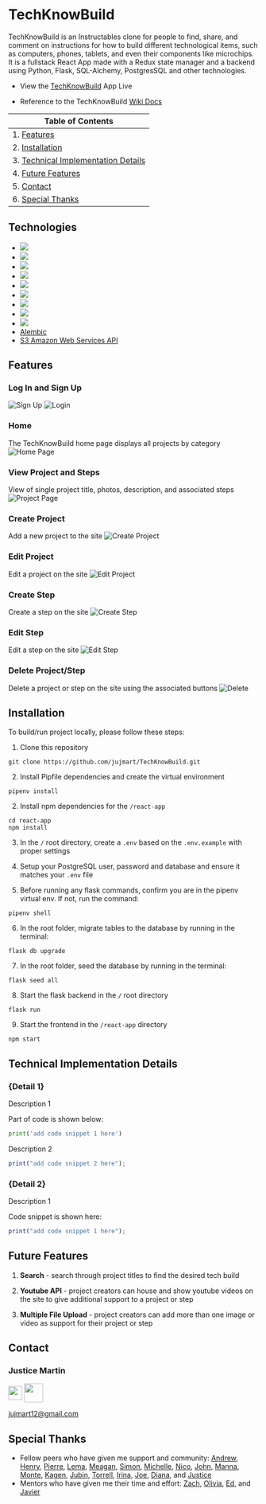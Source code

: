 # TechKnowBuild

TechKnowBuild is an Instructables clone for people to find, share, and comment on instructions for how to build different technological items, such as computers, phones, tablets, and even their components like microchips. It is a fullstack React App made with a Redux state manager and a backend using Python, Flask, SQL-Alchemy, PostgresSQL and other technologies.

-   View the <a href='https://techknowbuild.herokuapp.com/'>TechKnowBuild</a> App Live

-   Reference to the TechKnowBuild <a href='https://www.github.com/jujmart/TechKnowBuild/wiki'>Wiki Docs</a>

| Table of Contents                                                        |
| ------------------------------------------------------------------------ |
| 1. [Features](#features)                                                 |
| 2. [Installation](#installation)                                         |
| 3. [Technical Implementation Details](#technical-implementation-details) |
| 4. [Future Features](#future-features)                                   |
| 5. [Contact](#contact)                                                   |
| 6. [Special Thanks](#special-thanks)                                     |

## Technologies

-   <a href="https://developer.mozilla.org/en-US/docs/Web/JavaScript"><img src="https://img.shields.io/badge/-JavaScript-F7DF1E?logo=JavaScript&logoColor=333333" /></a>
-   <a href="https://www.postgresql.org/"><img src="https://img.shields.io/badge/-PostgreSQL-336791?logo=PostgreSQL&logoColor=white" /></a>
-   <a href="https://nodejs.org/"><img src="https://img.shields.io/badge/Node.js-43853D?style=flat&logo=node.js&logoColor=white"></a>
-   <a href="https://reactjs.org/"><img src="https://img.shields.io/badge/react-%2320232a.svg?style=flat&logo=react&logoColor=%2361DAFB"></a>
-   <a href="https://redux.js.org/"><img src="https://img.shields.io/badge/redux-%23593d88.svg?style=flat&logo=redux&logoColor=white"></a>
-   <a href="https://developer.mozilla.org/en-US/docs/Web/CSS"><img src="https://img.shields.io/badge/-CSS3-1572B6?logo=CSS3" /></a>
-   <a href="https://www.python.org/"><img src="https://img.shields.io/badge/Python-3776AB?style=flat&logo=python&logoColor=ffd343" /></a>
-   <a href="https://flask.palletsprojects.com/"><img src="https://img.shields.io/badge/Flask-000000?style=flat&logo=flask&logoColor=white" /></a>
-   <a href="https://www.heroku.com/home"><img src="https://img.shields.io/badge/Heroku-430098?style=flat&logo=heroku&logoColor=white" /></a>
-   <a href="https://alembic.sqlalchemy.org/">Alembic</a>
-   <a href="https://aws.amazon.com/s3/?hp=tile&so-exp=below&ct=fs">S3 Amazon Web Services API</a>

## Features

### Log In and Sign Up

![Sign Up](./readme-assets/images/signup.png)
![Login](./readme-assets/images/login.png)

### Home

The TechKnowBuild home page displays all projects by category
![Home Page](./readme-assets/images/home.png)

### View Project and Steps

View of single project title, photos, description, and associated steps
![Project Page](./readme-assets/images/project-page.png)

### Create Project

Add a new project to the site
![Create Project](./readme-assets/images/project-create.png)

### Edit Project

Edit a project on the site
![Edit Project](./readme-assets/images/project-edit.png)

### Create Step

Create a step on the site
![Create Step](./readme-assets/images/step-create.png)

### Edit Step

Edit a step on the site
![Edit Step](./readme-assets/images/step-edit.png)

### Delete Project/Step

Delete a project or step on the site using the associated buttons
![Delete](./readme-assets/images/delete.png)

## Installation

To build/run project locally, please follow these steps:

1. Clone this repository

```shell
git clone https://github.com/jujmart/TechKnowBuild.git
```

2. Install Pipfile dependencies and create the virtual environment

```shell
pipenv install
```

2. Install npm dependencies for the `/react-app`

```shell
cd react-app
npm install
```

3. In the `/` root directory, create a `.env` based on the `.env.example` with proper settings

4. Setup your PostgreSQL user, password and database and ensure it matches your `.env` file

5. Before running any flask commands, confirm you are in the pipenv virtual env. If not, run the command:

```shell
pipenv shell
```

6. In the root folder, migrate tables to the database by running in the terminal:

```shell
flask db upgrade
```

7. In the root folder, seed the database by running in the terminal:

```shell
flask seed all
```

8. Start the flask backend in the `/` root directory

```shell
flask run
```

9. Start the frontend in the `/react-app` directory

```shell
npm start
```

## Technical Implementation Details

### {Detail 1}

Description 1

Part of code is shown below:

```python
print('add code snippet 1 here')
```

Description 2

```javascript
print("add code snippet 2 here");
```

### {Detail 2}

Description 1

Code snippet is shown here:

```javascript
print("add code snippet 1 here");
```

## Future Features

1. **Search** - search through project titles to find the desired tech build

2. **Youtube API** - project creators can house and show youtube videos on the site to give additional support to a project or step

3. **Multiple File Upload** - project creators can add more than one image or video as support for their project or step

## Contact

### Justice Martin

<a href="https://www.linkedin.com/in/justice-martin-34043340/"><img src="./readme-assets/logos/linkedin-logo.png" height="28" align="middle" /></a>
<a href="https://github.com/jujmart"><img src="./readme-assets/logos/github-logo.png" height="38" align="middle" /></a>

jujmart12@gmail.com

## Special Thanks

-   Fellow peers who have given me support and community: [Andrew](https://github.com/andru17urdna), [Henry](https://github.com/hnrywltn), [Pierre](https://github.com/TheGuilbotine), [Lema](https://github.com/lemlooma), [Meagan](https://github.com/meagan13), [Simon](https://github.com/Simonvargas), [Michelle](https://github.com/michellekontoff), [Nico](https://github.com/nicopierson), [John](https://github.com/Jomix-13), [Manna](https://github.com/makon57), [Monte](https://github.com/theflaggship), [Kagen](https://github.com/KagenLH), [Jubin](https://github.com/Jubintgh), [Torrell](https://github.com/tkenned2020), [Irina](https://github.com/IrinaAmzashvili), [Joe](https://github.com/joejunkim), [Diana](https://github.com/dianabeatriztinoco), and [Justice](https://github.com/jujmart)
-   Mentors who have given me their time and effort: [Zach](https://github.com/zdwatts), [Olivia](https://github.com/OByrnes), [Ed](https://github.com/edherm), and [Javier](https://github.com/javiermortiz)
